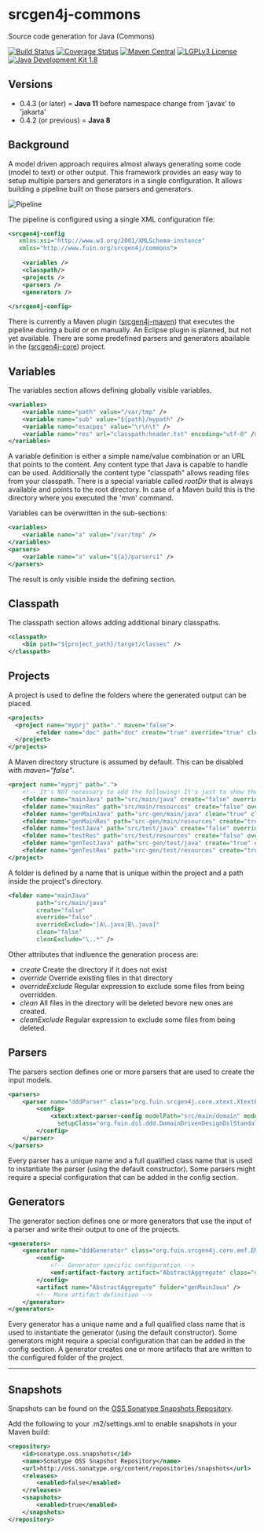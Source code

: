 # srcgen4j-commons
Source code generation for Java (Commons)

[![Build Status](https://jenkins.fuin.org/job/srcgen4j-commons/badge/icon)](https://jenkins.fuin.org/job/srcgen4j-commons/)
[![Coverage Status](https://sonarcloud.io/api/project_badges/measure?project=org.fuin.srcgen4j%3Asrcgen4j-commons&metric=coverage)](https://sonarcloud.io/dashboard?id=org.fuin.srcgen4j%3Asrcgen4j-commons)
[![Maven Central](https://maven-badges.herokuapp.com/maven-central/org.fuin.srcgen4j/srcgen4j-commons/badge.svg)](https://maven-badges.herokuapp.com/maven-central/org.fuin.srcgen4j/srcgen4j-commons/)
[![LGPLv3 License](http://img.shields.io/badge/license-LGPLv3-blue.svg)](https://www.gnu.org/licenses/lgpl.html)
[![Java Development Kit 1.8](https://img.shields.io/badge/JDK-1.8-green.svg)](http://www.oracle.com/technetwork/java/javase/downloads/jdk8-downloads-2133151.html)

## Versions
- 0.4.3 (or later) = **Java 11** before namespace change from 'javax' to 'jakarta'
- 0.4.2 (or previous) = **Java 8**

## Background
A model driven approach requires almost always generating some code (model to text) or other output. 
This framework provides an easy way to setup multiple parsers and generators in a single configuration.
It allows building a pipeline built on those parsers and generators.

![Pipeline](https://raw.github.com/fuinorg/srcgen4j-commons/master/doc/srcgen4j-pipeline.png)

The pipeline is configured using a single XML configuration file:
```xml
<srcgen4j-config
   xmlns:xsi="http://www.w3.org/2001/XMLSchema-instance"
   xmlns="http://www.fuin.org/srcgen4j/commons">
    
    <variables />
    <classpath/>
    <projects />
    <parsers />
    <generators />
    
</srcgen4j-config>
```
There is currently a Maven plugin ([srcgen4j-maven](https://github.com/fuinorg/srcgen4j-maven/)) that executes the pipeline during a build or on manually.
An Eclipse plugin is planned, but not yet available. There are some predefined parsers and generators abailable in the ([srcgen4j-core](https://github.com/fuinorg/srcgen4j-core/)) project.

## Variables
The variables section allows defining globally visible variables.
```xml
<variables>
    <variable name="path" value="/var/tmp" />
    <variable name="sub" value="${path}/mypath" />
    <variable name="esacpes" value="\r\n\t" />
    <variable name="res" url="classpath:header.txt" encoding="utf-8" />
</variables>
```
A variable definition is either a simple name/value combination or an URL that points to the content.
Any content type that Java is capable to handle can be used. Additionally the content type "classpath"
allows reading files from your classpath. There is a special variable called *rootDir* that is always 
available and points to the root directory. In case of a Maven build this is the directory where you
executed the 'mvn' command.

Variables can be overwritten in the sub-sections:
```xml
<variables>
    <variable name="a" value="/var/tmp" />
</variables>
<parsers>
    <variable name="a" value="${a}/parsers1" />
</parsers>
```
The result is only visible inside the defining section.

## Classpath
The classpath section allows adding additional binary classpaths.
```xml
<classpath>
    <bin path="${project_path}/target/classes" />
</classpath>
```

## Projects
A project is used to define the folders where the generated output can be placed.
```xml
<projects>
  <project name="myprj" path="." maven="false">
        <folder name="doc" path="doc" create="true" override="true" clean="true" />
  </project>
</projects>
```
A Maven directory structure is assumed by default. This can be disabled with *maven="false"*.
```xml
<project name="myprj" path=".">
    <!-- It's NOT necessary to add the following! It's just to show the default folder structure. -->
    <folder name="mainJava" path="src/main/java" create="false" override="false" clean="false" />
    <folder name="mainRes" path="src/main/resources" create="false" override="false" clean="false" />
    <folder name="genMainJava" path="src-gen/main/java" clean="true" cleanExclude="\..*" />
    <folder name="genMainRes" path="src-gen/main/resources" create="true" clean="true" />
    <folder name="testJava" path="src/test/java" create="false" override="false" clean="false" />
    <folder name="testRes" path="src/test/resources" create="false" override="false" clean="false" />
    <folder name="genTestJava" path="src-gen/test/java" create="true" clean="true" />
    <folder name="genTestRes" path="src-gen/test/resources" create="true" clean="true" />
</project>
```
A folder is defined by a name that is unique within the project and a path inside the project's directory.
```xml
<folder name="mainJava" 
        path="src/main/java" 
        create="false"
        override="false" 
        overrideExclude="[A\.java|B\.java]"
        clean="false"
        cleanExclude="\..*" />
```
Other attributes that indluence the generation process are:
* *create* Create the directory if it does not exist
* *override* Override existing files in that directory
* *overrideExclude* Regular expression to exclude some files from being overridden.
* *clean* All files in the directory will be deleted bevore new ones are created.
* *cleanExclude* Regular expression to exclude some files from being deleted.

## Parsers
The parsers section defines one or more parsers that are used to create the input models.
```xml
<parsers>
    <parser name="dddParser" class="org.fuin.srcgen4j.core.xtext.XtextParser">
        <config>
            <xtext:xtext-parser-config modelPath="src/main/domain" modelExt="ddd"
              setupClass="org.fuin.dsl.ddd.DomainDrivenDesignDslStandaloneSetup" />
        </config>
    </parser>
</parsers>
```
Every parser has a unique name and a full qualified class name that is used to instantiate the parser (using the default constructor).
Some parsers might require a special configuration that can be added in the config section.

## Generators
The generator section defines one or more generators that use the input of a parser and write their output to one of the projects.
```xml
<generators>
    <generator name="dddGenerator" class="org.fuin.srcgen4j.core.emf.EMFGenerator" parser="dddParser" project="current">
        <config>
            <!-- Generator specific configuration -->
            <emf:artifact-factory artifact="AbstractAggregate" class="org.fuin.dsl.ddd.gen.aggregate.AbstractAggregateArtifactFactory" />
        </config>
        <artifact name="AbstractAggregate" folder="genMainJava" />
        <!-- More artifact definition -->
    </generator>
</generators>
```
Every generator has a unique name and a full qualified class name that is used to instantiate the generator (using the default constructor).
Some generators might require a special configuration that can be added in the config section.
A generator creates one or more artifacts that are written to the configured folder of the project.

- - - - - - - - -

## Snapshots
Snapshots can be found on the [OSS Sonatype Snapshots Repository](http://oss.sonatype.org/content/repositories/snapshots/org/fuin "Snapshot Repository"). 

Add the following to your .m2/settings.xml to enable snapshots in your Maven build:

```xml
<repository>
    <id>sonatype.oss.snapshots</id>
    <name>Sonatype OSS Snapshot Repository</name>
    <url>http://oss.sonatype.org/content/repositories/snapshots</url>
    <releases>
        <enabled>false</enabled>
    </releases>
    <snapshots>
        <enabled>true</enabled>
    </snapshots>
</repository>
```
